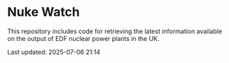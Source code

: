 # Nuke Watch

This repository includes code for retrieving the latest information available on the output of EDF nuclear power plants in the UK.

Last updated: 2025-07-06 21:14